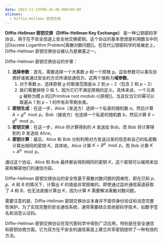 ```yaml
---
date: 2023-11-23T06:16:40.000+08:00
aliases:
  - Diffie-Hellman 密钥交换
---
```


**Diffie-Hellman 密钥交换（Diffie-Hellman Key Exchange）** 是一种公钥密码学协议，用于在不安全信道上安全地交换密钥。这个协议的基本思想是利用数论中的[[Discrete Logarithm Problem|离散对数问题]]。在现代公钥密码学的发展史上，Diffie-Hellman 密钥交换协议被认为是奠基之一。

Diffie-Hellman 密钥交换协议的步骤：

1. **选择参数**：首先，需要选择一个大素数 $p$ 和一个原根 $g$。这些参数可以事先协商好或者通过安全的方式传递给通信方。这两个值称为**域参数**。
	1. 对于素数 $p$，选择原根 $g$ 的取值范围是从 2 到 $p-2$（包含 2 和 $p-2$）
	2. 我们需要排除 0 和 1，因为它们不满足原根的定义。具体来说，一个元素 $g$ 被称为模 $p$ 的[[Primitive root modulo n|原根]]，当且仅当它的幂可以取遍从 1 到 $p-1$ 的所有非零剩余类。
2. **密钥生成**：在这一步，Alice（发送方）选择一个私密的随机数 $a$，然后计算 $A = g^a \mod p$。Bob（接收方）也选择一个私密的随机数 $b$，然后计算 $B = g^b \mod p$。
3. **密钥交换**：在这一步，Alice 将计算得到的 $A$ 发送给 Bob，而 Bob 将计算得到的 $B$ 发送给 Alice。
4. **密钥计算**：最后，Alice 和 Bob 分别利用对方发送过来的信息和自己的私密数计算出相同的密钥 $K$。具体地，Alice 计算 $K = B^a \mod p$，而 Bob 计算 $K = A^b \mod p$。

通过这个协议，Alice 和 Bob 最终都会得到相同的密钥 $K$，这个密钥可以被用来加密和解密他们的通信内容。

Diffie-Hellman 密钥交换协议的安全性基于离散对数问题的困难性，即在已知 $p$、$g$、$A$ 和 $B$ 的情况下，计算出 $K$ 的值是非常困难的。即使通过监听通信渠道获取了 $A$ 和 $B$，也无法直接计算出 $K$，因为计算 $K$ 需要解决离散对数问题。

需要注意的是，Diffie-Hellman 密钥交换协议本身并不提供身份验证和消息完整性保护。为了实现完整的安全通信系统，通常需要结合其他密码学技术，如数字签名和消息认证码。

Diffie-Hellman 密钥交换协议在现代密码学中得到广泛应用，特别是在安全通信和密钥协商方面。它为双方在不安全的通信渠道上建立共享密钥提供了一种有效的方法。
